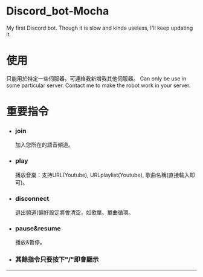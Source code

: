 # Discord_bot-Mocha
My first Discord bot. Though it is slow and kinda useless, I'll keep updating it.


# 使用
只能用於特定一些伺服器，可連絡我新增我其他伺服器。
Can only be use in some particular server. Contact me to make the robot work in your server.

# 重要指令
* ### join 
  加入您所在的語音頻道。
* ### play 
  播放音樂：支持URL(Youtube), URLplaylist(Youtube), 歌曲名稱(直接輸入即可)。
* ### disconnect
  退出頻道(偏好設定將會清空，如歌單、單曲循環。
* ### pause&resume
  播放&暫停。
* ### 其餘指令只要按下"/"即會顯示

***
